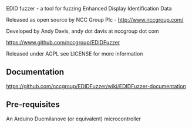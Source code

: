 EDID fuzzer - a tool for fuzzing Enhanced Display Identification Data 

Released as open source by NCC Group Plc - http://www.nccgroup.com/

Developed by Andy Davis, andy dot davis at nccgroup dot com

https://www.github.com/nccgroup/EDIDFuzzer

Released under AGPL see LICENSE for more information

## Documentation

https://github.com/nccgroup/EDIDFuzzer/wiki/EDIDFuzzer-documentation

## Pre-requisites

An Arduino Duemilanove (or equivalent) microcontroller

